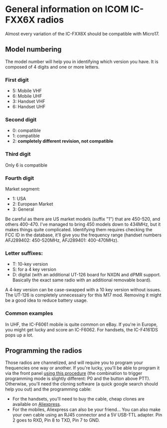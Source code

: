 # General information on ICOM IC-FXX6X radios
Almost every variation of the IC-FXX6X should be compatible with Micro17. 

## Model numbering
The model number will help you in identifying which version you have.
It is composed of 4 digits and one or more letters.
### First digit
* 5: Mobile VHF
* 6: Mobile UHF
* 3: Handset VHF
* 6: Handset UHF
  
### Second digit
* 0: compatible
* 1: compatible
* 2: __completely different revision, not compatible__

### Third digit
Only 6 is compatible

### Fourth digit
Market segment: 
* 1: USA
* 2: European Market
* 3: General
  
Be careful as there are US market models (suffix "1") that are 450-520, and others 400-470. I've managed to bring 450 models down to 434MHz, but it makes things quite complicated. Identifying them requires checking the FCC ID in the database, it'll give you the frequency range (handset numbers AFJ289402: 450-520MHz, AFJ289401: 400-470MHz). 

### Letter suffixes:
* T: 10-key version
* S: for a 4 key version
* D: digital (with an additional UT-126 board for NXDN and dPMR support. Basically the exact same radio with an additional removable board).
  
A 4-key version can be case-swapped with a 10 key version without issues. The UT-126 is completely unnecessairy for this M17 mod. Removing it might be a good idea to reduce battery usage. 


### Common examples
In UHF, the IC-F6061 mobile is quite common on eBay. If you're in Europe, you might get lucky and score an IC-F6062. For handsets, the IC-F4161DS pops up a lot.

## Programming the radios
Those radios are channelized, and will require you to program your frequencies one way or another. If you're lucky, you'll be able to program it via the front panel [using this procedure](https://sawback.com/wp-content/uploads/2018/11/Icom-Front-Panel-Programming.pdf) (the combination to trigger programming mode is slightly different: P0 and the button above PTT). 
Otherwise, you'll need the cloning software (a quick google search should help you out) and the programming cable:
* For the handsets, you'll need to buy the cable, cheap clones are available on [Aliexpress](https://www.aliexpress.com/item/1005001671445899.html).
* For the mobiles, Aliexpress can also be your friend... You can also make your own cable using an RJ45 connector and a 5V USB-TTL adapter. Pin 2 goes to RXD, Pin 8 to TXD, Pin 7 to GND.
